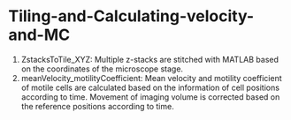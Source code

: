 # Tiling-and-Calculating-velocity-and-MC
1. ZstacksToTile_XYZ: Multiple z-stacks are stitched with MATLAB based on the coordinates of the microscope stage. 
2. meanVelocity_motilityCoefficient: 
Mean velocity and motility coefficient of motile cells are calculated based on the information of cell positions according to time. 
Movement of imaging volume is corrected based on the reference positions according to time.
